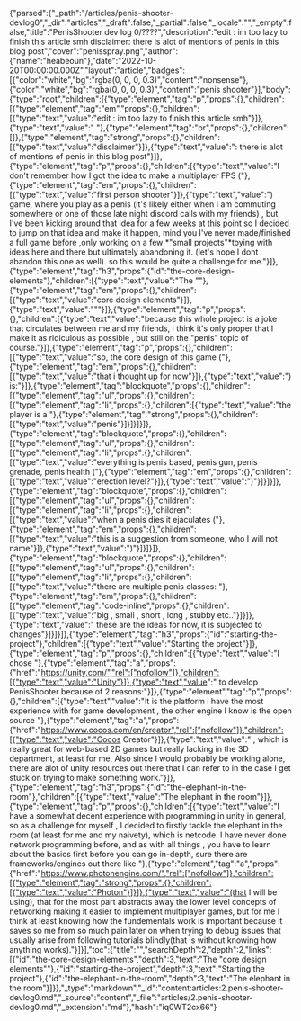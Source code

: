 {"parsed":{"_path":"/articles/penis-shooter-devlog0","_dir":"articles","_draft":false,"_partial":false,"_locale":"","_empty":false,"title":"PenisShooter dev log 0/????","description":"edit : im too lazy to finish this article smh disclaimer: there is alot of mentions of penis in this blog post","cover":"penisspray.png","author":{"name":"heabeoun"},"date":"2022-10-20T00:00:00.000Z","layout":"article","badges":[{"color":"white","bg":"rgba(0, 0, 0, 0.3)","content":"nonsense"},{"color":"white","bg":"rgba(0, 0, 0, 0.3)","content":"penis shooter"}],"body":{"type":"root","children":[{"type":"element","tag":"p","props":{},"children":[{"type":"element","tag":"em","props":{},"children":[{"type":"text","value":"edit : im too lazy to finish this article smh"}]},{"type":"text","value":" "},{"type":"element","tag":"br","props":{},"children":[]},{"type":"element","tag":"strong","props":{},"children":[{"type":"text","value":"disclaimer"}]},{"type":"text","value":": there is alot of mentions of penis in this blog post"}]},{"type":"element","tag":"p","props":{},"children":[{"type":"text","value":"I don't remember how I got the idea to make a multiplayer FPS ("},{"type":"element","tag":"em","props":{},"children":[{"type":"text","value":"first person shooter"}]},{"type":"text","value":") game, where you play as a penis (it's likely either when I am commuting somewhere or one of those late night discord calls with my friends) , but I've been kicking around that idea for a few weeks at this point so I decided to jump on that idea and make it happen, mind you I've never made/finished a full game before ,only working on a few *\"small projects\"*toying with ideas here and there but ultimately abandoning it. (let's hope I dont abandon this one as well). so this would be quite a challenge for me."}]},{"type":"element","tag":"h3","props":{"id":"the-core-design-elements"},"children":[{"type":"text","value":"The \""},{"type":"element","tag":"em","props":{},"children":[{"type":"text","value":"core design elements"}]},{"type":"text","value":"\""}]},{"type":"element","tag":"p","props":{},"children":[{"type":"text","value":"because this whole project is a joke that circulates between me and my friends, I think it's only proper that I make it as ridiculous as possible , but still on the \"penis\" topic of course."}]},{"type":"element","tag":"p","props":{},"children":[{"type":"text","value":"so, the core design of this game ("},{"type":"element","tag":"em","props":{},"children":[{"type":"text","value":"that i thought up for now"}]},{"type":"text","value":") is:"}]},{"type":"element","tag":"blockquote","props":{},"children":[{"type":"element","tag":"ul","props":{},"children":[{"type":"element","tag":"li","props":{},"children":[{"type":"text","value":"the player is a "},{"type":"element","tag":"strong","props":{},"children":[{"type":"text","value":"penis"}]}]}]}]},{"type":"element","tag":"blockquote","props":{},"children":[{"type":"element","tag":"ul","props":{},"children":[{"type":"element","tag":"li","props":{},"children":[{"type":"text","value":"everything is penis based, penis gun, penis grenade, penis health ("},{"type":"element","tag":"em","props":{},"children":[{"type":"text","value":"erection level?"}]},{"type":"text","value":")"}]}]}]},{"type":"element","tag":"blockquote","props":{},"children":[{"type":"element","tag":"ul","props":{},"children":[{"type":"element","tag":"li","props":{},"children":[{"type":"text","value":"when a penis dies it ejaculates ("},{"type":"element","tag":"em","props":{},"children":[{"type":"text","value":"this is a suggestion from someone, who I will not name"}]},{"type":"text","value":")"}]}]}]},{"type":"element","tag":"blockquote","props":{},"children":[{"type":"element","tag":"ul","props":{},"children":[{"type":"element","tag":"li","props":{},"children":[{"type":"text","value":"there are multiple penis classes: "},{"type":"element","tag":"em","props":{},"children":[{"type":"element","tag":"code-inline","props":{},"children":[{"type":"text","value":"big , small , short , long , stubby etc.."}]}]},{"type":"text","value":" these are the ideas for now, it is subjected to changes"}]}]}]},{"type":"element","tag":"h3","props":{"id":"starting-the-project"},"children":[{"type":"text","value":"Starting the project"}]},{"type":"element","tag":"p","props":{},"children":[{"type":"text","value":"I chose "},{"type":"element","tag":"a","props":{"href":"https://unity.com/","rel":["nofollow"]},"children":[{"type":"text","value":"Unity"}]},{"type":"text","value":" to develop PenisShooter because of 2 reasons:"}]},{"type":"element","tag":"p","props":{},"children":[{"type":"text","value":"It is the platform i have the most experience with for game development , the other engine I know is the open source "},{"type":"element","tag":"a","props":{"href":"https://www.cocos.com/en/creator","rel":["nofollow"]},"children":[{"type":"text","value":"Cocos Creator"}]},{"type":"text","value":" , which is really great for web-based 2D games but really lacking in the 3D department, at least for me, Also since I would probably be working alone, there are alot of unity resources out there that I can refer to in the case I get stuck on trying to make something work."}]},{"type":"element","tag":"h3","props":{"id":"the-elephant-in-the-room"},"children":[{"type":"text","value":"The elephant in the room"}]},{"type":"element","tag":"p","props":{},"children":[{"type":"text","value":"I have a somewhat decent experience with programming in unity in general, so as a challenge for myself , I decided to firstly tackle the elephant in the room (at least for me and my naivety),  which is netcode. I have never done network programming before, and as with all things , you have to learn about the basics first before you can go in-depth, sure there are frameworks/engines out there like "},{"type":"element","tag":"a","props":{"href":"https://www.photonengine.com/","rel":["nofollow"]},"children":[{"type":"element","tag":"strong","props":{},"children":[{"type":"text","value":"Photon"}]}]},{"type":"text","value":"(that I will be using), that for the most part abstracts away the lower level concepts of networking making it easier to implement multiplayer games, but for me I think at least knowing how the fundementals work is important because it saves so me from so much pain later on when trying to debug issues that usually arise from following tutorials blindly(that is without knowing how anything works)."}]}],"toc":{"title":"","searchDepth":2,"depth":2,"links":[{"id":"the-core-design-elements","depth":3,"text":"The \"core design elements\""},{"id":"starting-the-project","depth":3,"text":"Starting the project"},{"id":"the-elephant-in-the-room","depth":3,"text":"The elephant in the room"}]}},"_type":"markdown","_id":"content:articles:2.penis-shooter-devlog0.md","_source":"content","_file":"articles/2.penis-shooter-devlog0.md","_extension":"md"},"hash":"iq0WT2cx66"}